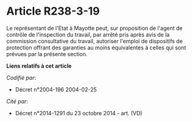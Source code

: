 # Article R238-3-19

Le représentant de l'Etat à Mayotte peut, sur proposition de l'agent de contrôle de l'inspection du travail, par arrêté pris
après avis de la commission consultative du travail, autoriser l'emploi de dispositifs de protection offrant des garanties au
moins équivalentes à celles qui sont prévues par la présente section.

**Liens relatifs à cet article**

_Codifié par_:

  - Décret n°2004-196 2004-02-25

_Cité par_:

  - Décret n°2014-1291 du 23 octobre 2014 - art. (VD)
